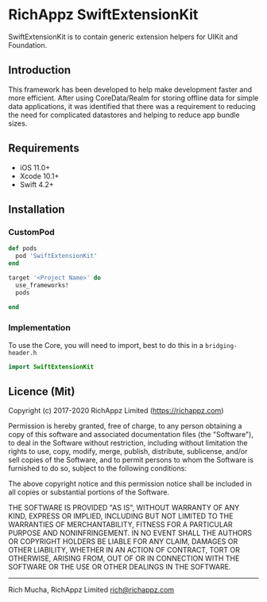 # RichAppz SwiftExtensionKit

SwiftExtensionKit is to contain generic extension helpers for UIKit and Foundation.

## Introduction

This framework has been developed to help make development faster and more efficient. After using CoreData/Realm for storing offline data for simple data applications, it was identified that there was a requirement to reducing the need for complicated datastores and helping to reduce app bundle sizes.

## Requirements

- iOS 11.0+
- Xcode 10.1+
- Swift 4.2+

## Installation

### CustomPod 

```ruby
def pods
  pod 'SwiftExtensionKit'
end

target '<Project Name>' do
  use_frameworks!
  pods
  
end
```

### Implementation

To use the Core, you will need to import, best to do this in a `bridging-header.h`

```swift
import SwiftExtensionKit
```


## Licence (Mit)

Copyright (c) 2017-2020 RichAppz Limited (https://richappz.com)

  Permission is hereby granted, free of charge, to any person obtaining a copy
  of this software and associated documentation files (the "Software"), to deal
  in the Software without restriction, including without limitation the rights
  to use, copy, modify, merge, publish, distribute, sublicense, and/or sell
  copies of the Software, and to permit persons to whom the Software is
  furnished to do so, subject to the following conditions:

  The above copyright notice and this permission notice shall be included in
  all copies or substantial portions of the Software.

  THE SOFTWARE IS PROVIDED "AS IS", WITHOUT WARRANTY OF ANY KIND, EXPRESS OR
  IMPLIED, INCLUDING BUT NOT LIMITED TO THE WARRANTIES OF MERCHANTABILITY,
  FITNESS FOR A PARTICULAR PURPOSE AND NONINFRINGEMENT. IN NO EVENT SHALL THE
  AUTHORS OR COPYRIGHT HOLDERS BE LIABLE FOR ANY CLAIM, DAMAGES OR OTHER
  LIABILITY, WHETHER IN AN ACTION OF CONTRACT, TORT OR OTHERWISE, ARISING FROM,
  OUT OF OR IN CONNECTION WITH THE SOFTWARE OR THE USE OR OTHER DEALINGS IN
  THE SOFTWARE.


------------

Rich Mucha, RichAppz Limited
rich@richappz.com

